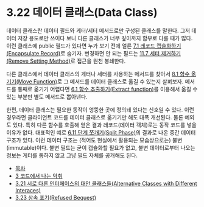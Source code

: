 # 3.22 데이터 클래스(Data Class)
데이터 클래스란 데이터 필드와 게터/세터 메서드로만 구성된 클래스를 말한다. 그저 데이터 저장 용도로만 쓰이다 보니 다른 클래스가 너무 깊이까지 함부로 다룰 때가 많다. 이런 클래스에 public 필드가 있다면 누가 보기 전에 얼른 [7.1 레코드 캡슐화하기(Encapsulate Record)](https://github.com/wonder13662/refactoring-v2/blob/writing/chapter07/7-1.md)로 숨기자. 변경하면 안 되는 필드는 [11.7 세터 제거하기(Remove Setting Method)](https://github.com/wonder13662/refactoring-v2/blob/writing/chapter11/11-7.md)로 접근을 원천 봉쇄한다.

다른 클래스에서 데이터 클래스의 게터나 세터를 사용하는 메서드를 찾아서 [8.1 함수 옮기기(Move Function)](https://github.com/wonder13662/refactoring-v2/blob/writing/chapter08/8-1.md)로 그 메서드를 데이터 클래스로 옮길 수 있는지 살펴보자. 메서드를 통째로 옮기기 어렵다면 [6.1 함수 추출하기(Extract function)](https://github.com/wonder13662/refactoring-v2/blob/writing/chapter06/6-1.md)를 이용해서 옮길 수 있는 부분만 별도 메서드로 뽑아낸다.

한편, 데이터 클래스는 필요한 동작이 엉뚱한 곳에 정의돼 있다는 신호일 수 있다. 이런 경우라면 클라이언트 코드를 데이터 클래스로 옮기기만 해도 대폭 개선된다. 물론 예외도 있다. 특히 다른 함수를 호출해 얻은 결과 레코드(데이터 객체)로는 동작 코드를 넣을 이유가 없다. 대표적인 예로 [6.11 단계 쪼개기(Split Phase)](https://github.com/wonder13662/refactoring-v2/blob/writing/chapter06/6-11.md)의 결과로 나온 중간 데이터 구조가 있다. 이런 데이터 구조는 (적어도 현실에서 활용되는 모습상으로는) 불변(immutable)이다. 불변 필드는 굳이 캡슐화할 필요가 없고, 불변 데이터로부터 나오는 정보는 게터를 통하지 않고 그냥 필드 자체를 공개해도 된다.

- [목차](https://github.com/wonder13662/refactoring-v2/blob/writing)
- [3 코드에서 나는 악취](https://github.com/wonder13662/refactoring-v2/blob/writing/chapter03)
- [3.21 서로 다른 인터페이스의 대안 클래스들(Alternative Classes with Different Interaces)](https://github.com/wonder13662/refactoring-v2/blob/writing/chapter03/3-21.md)
- [3.23 상속 포기(Refused Bequest)](https://github.com/wonder13662/refactoring-v2/blob/writing/chapter03/3-23.md)